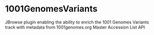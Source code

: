 # 1001GenomesVariants
JBrowse plugin enabling the ability to enrich the 1001 Genomes Variants track with metadata from 1001genomes.org Master Accession List API
